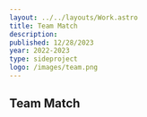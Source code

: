 ```yaml
---
layout: ../../layouts/Work.astro
title: Team Match
description:
published: 12/28/2023
year: 2022-2023
type: sideproject
logo: /images/team.png
---
```


## Team Match